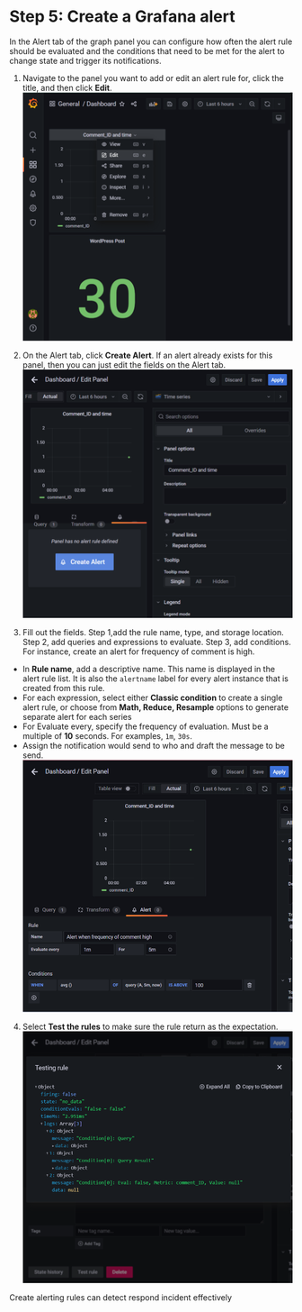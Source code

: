 # Step 5: Create a Grafana alert
In the Alert tab of the graph panel you can configure how often the alert rule should be evaluated and the conditions that need to be met for the alert to change state and trigger its notifications.

1. Navigate to the panel you want to add or edit an alert rule for, click the title, and then click **Edit**.
![GrafanaSetting](./step3-1.png)

2. On the Alert tab, click **Create Alert**. If an alert already exists for this panel, then you can just edit the fields on the Alert tab.
![CreateAlert](./step3-2.png)

3. Fill out the fields. Step 1,add the rule name, type, and storage location. Step 2, add queries and expressions to evaluate. Step 3, add conditions. For instance, create an alert for frequency of comment is high.
  - In **Rule name**, add a descriptive name. This name is displayed in the alert rule list. It is also the `alertname` label for every alert instance that is created from this rule.
  - For each expression, select either **Classic condition** to create a single alert rule, or choose from **Math, Reduce, Resample** options to generate separate alert for each series
  - For Evaluate every, specify the frequency of evaluation. Must be a multiple of **10** seconds. For examples, `1m`, `30s`.
  - Assign the notification would send to who and draft the message to be send.
![CreateAlert](./step3-3.png)
  
 4. Select **Test the rules** to make sure the rule return as the expectation.
![CreateAlert](./step3-4.png)
 
 Create alerting rules can detect respond incident effectively 
